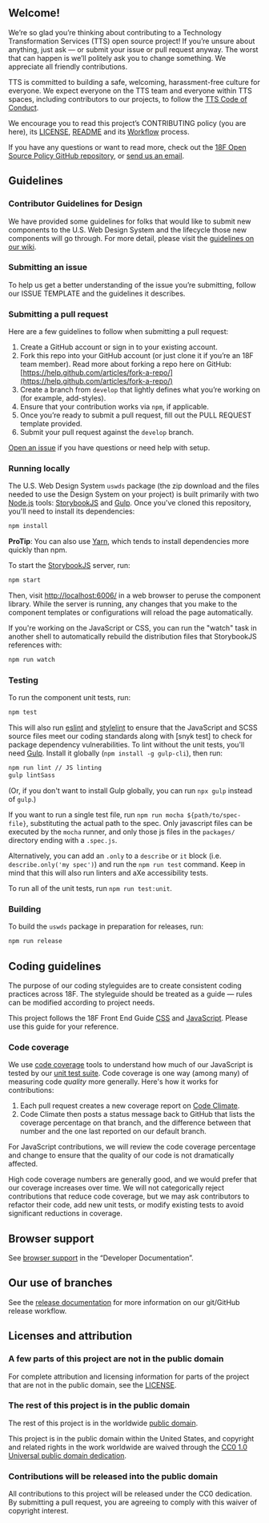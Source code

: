 ## Welcome!

We’re so glad you’re thinking about contributing to a Technology Transformation Services (TTS) open source project! If you’re unsure about anything, just ask — or submit your issue or pull request anyway. The worst that can happen is we’ll politely ask you to change something. We appreciate all friendly contributions.

TTS is committed to building a safe, welcoming, harassment-free culture for everyone. We expect everyone on the TTS team and everyone within TTS spaces, including contributors to our projects, to follow the [TTS Code of Conduct](https://github.com/18F/code-of-conduct/blob/master/code-of-conduct.md).

We encourage you to read this project’s CONTRIBUTING policy (you are here), its [LICENSE](LICENSE.md), [README](README.md) and its [Workflow](https://github.com/uswds/uswds/wiki/Workflow) process.

If you have any questions or want to read more, check out the [18F Open Source Policy GitHub repository]( https://github.com/18f/open-source-policy), or [send us an email](mailto:18f@gsa.gov).

## Guidelines

### Contributor Guidelines for Design

We have provided some guidelines for folks that would like to submit new components to the U.S. Web Design System and the lifecycle those new components will go through. For more detail, please visit the [guidelines on our wiki](https://github.com/uswds/uswds/wiki/Contribution-Guidelines:-Design).

### Submitting an issue

To help us get a better understanding of the issue you’re submitting, follow our ISSUE TEMPLATE and the guidelines it describes.

### Submitting a pull request

Here are a few guidelines to follow when submitting a pull request:

1. Create a GitHub account or sign in to your existing account.
1. Fork this repo into your GitHub account (or just clone it if you’re an 18F team member). Read more about forking a repo here on GitHub:
[https://help.github.com/articles/fork-a-repo/](https://help.github.com/articles/fork-a-repo/)
1. Create a branch from `develop` that lightly defines what you’re working on (for example, add-styles).
1. Ensure that your contribution works via `npm`, if applicable.
1. Once you’re ready to submit a pull request, fill out the PULL REQUEST template provided.
1. Submit your pull request against the `develop` branch.

[Open an issue](https://github.com/uswds/uswds/issues/new) if you have questions or need help with setup.

### Running locally

The U.S. Web Design System `uswds` package (the zip download and the
files needed to use the Design System on your project) is built primarily with
two [Node.js] tools: [StorybookJS] and [Gulp]. Once you've cloned this
repository, you'll need to install its dependencies:

```sh
npm install
```

**ProTip**: You can also use [Yarn], which tends to install dependencies more quickly than npm.

To start the [StorybookJS] server, run:

```sh
npm start
```

Then, visit [http://localhost:6006/](http://localhost:6006/) in a web browser to peruse the component library. While the server is running, any changes that you make to the component templates or configurations will reload the page automatically.

If you're working on the JavaScript or CSS, you can run the "watch" task in
another shell to automatically rebuild the distribution files that StorybookJS
references with:

```sh
npm run watch
```

### Testing

To run the component unit tests, run:

```sh
npm test
```

This will also run [eslint] and [stylelint] to ensure that the JavaScript
and SCSS source files meet our coding standards along with [snyk test] to check for package dependency vulnerabilities. To lint without the unit
tests, you'll need [Gulp][]. Install it globally (`npm install -g
gulp-cli`), then run:

```sh
npm run lint // JS linting
gulp lintSass
```

(Or, if you don't want to install Gulp globally, you can run `npx gulp` instead of `gulp`.)

If you want to run a single test file, run `npm run mocha ${path/to/spec-file}`,
substituting the actual path to the spec. Only javascript files can be executed by the `mocha` runner,
and only those js files in the `packages/` directory ending with a `.spec.js`.

Alternatively, you can add an `.only` to a `describe` or `it` block (i.e. `describe.only('my spec')`)
and run the `npm run test` command. Keep in mind that this will also run linters and aXe accessibility tests.

To run all of the unit tests, run `npm run test:unit`.

### Building

To build the `uswds` package in preparation for releases, run:

```sh
npm run release
```

## Coding guidelines

The purpose of our coding styleguides are to create consistent coding practices across 18F. The styleguide should be treated as a guide — rules can be modified according to project needs.

This project follows the 18F Front End Guide [CSS](https://pages.18f.gov/frontend/#css) and [JavaScript](https://pages.18f.gov/frontend/#javascript). Please use this guide for your reference.

### Code coverage

We use [code coverage](https://en.wikipedia.org/wiki/Code_coverage) tools to understand how much of our JavaScript is tested by our [unit test suite](src/**/*.spec.js). Code coverage is one way (among many) of measuring code _quality_ more generally. Here's how it works for contributions:

1. Each pull request creates a new coverage report on [Code Climate](https://codeclimate.com/).
1. Code Climate then posts a status message back to GitHub that lists the coverage percentage on that branch, and the difference between that number and the one last reported on our default branch.

For JavaScript contributions, we will review the code coverage percentage and change to ensure that the quality of our code is not dramatically affected.

High code coverage numbers are generally good, and we would prefer that our coverage increases over time. We will not categorically reject contributions that reduce code coverage, but we may ask contributors to refactor their code, add new unit tests, or modify existing tests to avoid significant reductions in coverage.

## Browser support
See [browser support](https://designsystem.digital.gov/documentation/developers/#browser-support) in the “Developer Documentation”.

## Our use of branches

See the [release documentation](https://github.com/uswds/uswds/wiki/Release-process) for more information on our git/GitHub release workflow.

## Licenses and attribution

### A few parts of this project are not in the public domain

For complete attribution and licensing information for parts of the project that are not in the public domain, see the [LICENSE](LICENSE.md).

### The rest of this project is in the public domain

The rest of this project is in the worldwide [public domain](https://github.com/uswds/uswds/blob/develop/LICENSE.md).

This project is in the public domain within the United States, and
copyright and related rights in the work worldwide are waived through
the [CC0 1.0 Universal public domain dedication](https://creativecommons.org/publicdomain/zero/1.0/).

### Contributions will be released into the public domain

All contributions to this project will be released under the CC0
dedication. By submitting a pull request, you are agreeing to comply
with this waiver of copyright interest.

[Node.js]: https://nodejs.org
[StorybookJS]: https://storybook.js.org/
[Gulp]: http://gulpjs.com/
[Yarn]: https://yarnpkg.com/
[eslint]: http://eslint.org/
[stylelint]: https://stylelint.io/
